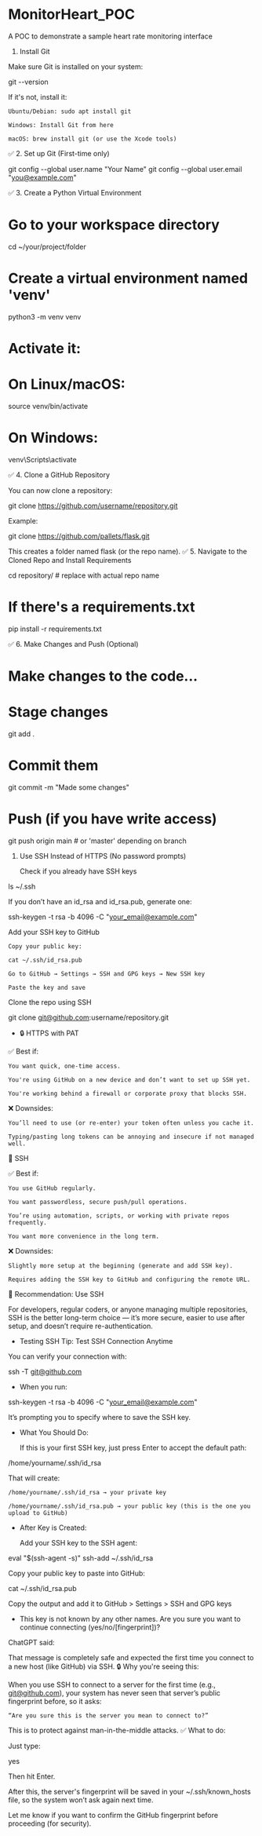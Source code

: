 # MonitorHeart_POC
A POC to demonstrate a sample heart rate monitoring interface

 1. Install Git

Make sure Git is installed on your system:

git --version

If it's not, install it:

    Ubuntu/Debian: sudo apt install git

    Windows: Install Git from here

    macOS: brew install git (or use the Xcode tools)

✅ 2. Set up Git (First-time only)

git config --global user.name "Your Name"
git config --global user.email "you@example.com"

✅ 3. Create a Python Virtual Environment

# Go to your workspace directory
cd ~/your/project/folder

# Create a virtual environment named 'venv'
python3 -m venv venv

# Activate it:
# On Linux/macOS:
source venv/bin/activate

# On Windows:
venv\Scripts\activate

✅ 4. Clone a GitHub Repository

You can now clone a repository:

git clone https://github.com/username/repository.git

Example:

git clone https://github.com/pallets/flask.git

This creates a folder named flask (or the repo name).
✅ 5. Navigate to the Cloned Repo and Install Requirements

cd repository/  # replace with actual repo name

# If there's a requirements.txt
pip install -r requirements.txt

✅ 6. Make Changes and Push (Optional)

# Make changes to the code...

# Stage changes
git add .

# Commit them
git commit -m "Made some changes"

# Push (if you have write access)
git push origin main  # or 'master' depending on branch

1. Use SSH Instead of HTTPS (No password prompts)

    Check if you already have SSH keys

ls ~/.ssh

If you don’t have an id_rsa and id_rsa.pub, generate one:

ssh-keygen -t rsa -b 4096 -C "your_email@example.com"

Add your SSH key to GitHub

    Copy your public key:

    cat ~/.ssh/id_rsa.pub

    Go to GitHub → Settings → SSH and GPG keys → New SSH key

    Paste the key and save

Clone the repo using SSH

git clone git@github.com:username/repository.git

- 🔒 HTTPS with PAT

✅ Best if:

    You want quick, one-time access.

    You're using GitHub on a new device and don’t want to set up SSH yet.

    You're working behind a firewall or corporate proxy that blocks SSH.

❌ Downsides:

    You’ll need to use (or re-enter) your token often unless you cache it.

    Typing/pasting long tokens can be annoying and insecure if not managed well.

🔑 SSH

✅ Best if:

    You use GitHub regularly.

    You want passwordless, secure push/pull operations.

    You’re using automation, scripts, or working with private repos frequently.

    You want more convenience in the long term.

❌ Downsides:

    Slightly more setup at the beginning (generate and add SSH key).

    Requires adding the SSH key to GitHub and configuring the remote URL.

🌟 Recommendation: Use SSH

For developers, regular coders, or anyone managing multiple repositories, SSH is the better long-term choice — it’s more secure, easier to use after setup, and doesn’t require re-authentication.

- Testing SSH
Tip: Test SSH Connection Anytime

You can verify your connection with:

ssh -T git@github.com

- When you run:

ssh-keygen -t rsa -b 4096 -C "your_email@example.com"

It’s prompting you to specify where to save the SSH key.

- What You Should Do:

    If this is your first SSH key, just press Enter to accept the default path:

/home/yourname/.ssh/id_rsa

That will create:

    /home/yourname/.ssh/id_rsa → your private key

    /home/yourname/.ssh/id_rsa.pub → your public key (this is the one you upload to GitHub)

- After Key is Created:

    Add your SSH key to the SSH agent:

eval "$(ssh-agent -s)"
ssh-add ~/.ssh/id_rsa

Copy your public key to paste into GitHub:

cat ~/.ssh/id_rsa.pub

Copy the output and add it to GitHub > Settings > SSH and GPG keys

- This key is not known by any other names.
Are you sure you want to continue connecting (yes/no/[fingerprint])?

ChatGPT said:

That message is completely safe and expected the first time you connect to a new host (like GitHub) via SSH.
🔒 Why you're seeing this:

When you use SSH to connect to a server for the first time (e.g., git@github.com), your system has never seen that server’s public fingerprint before, so it asks:

    “Are you sure this is the server you mean to connect to?”

This is to protect against man-in-the-middle attacks.
✅ What to do:

Just type:

yes

Then hit Enter.

After this, the server's fingerprint will be saved in your ~/.ssh/known_hosts file, so the system won’t ask again next time.

Let me know if you want to confirm the GitHub fingerprint before proceeding (for security).

